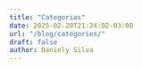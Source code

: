 ```yaml
---
title: "Categorias"
date: 2025-02-20T21:24:02-03:00
url: "/blog/categories/"
draft: false
author: Daniely Silva
---
```

